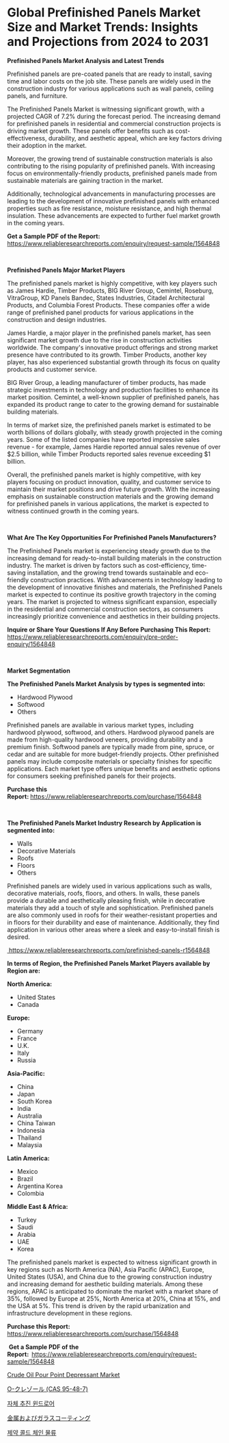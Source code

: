 <p><h1>Global Prefinished Panels Market Size and Market Trends: Insights and Projections from 2024 to 2031</h1></p><p><strong>Prefinished Panels Market Analysis and Latest Trends</strong></p>
<p><p>Prefinished panels are pre-coated panels that are ready to install, saving time and labor costs on the job site. These panels are widely used in the construction industry for various applications such as wall panels, ceiling panels, and furniture.</p><p>The Prefinished Panels Market is witnessing significant growth, with a projected CAGR of 7.2% during the forecast period. The increasing demand for prefinished panels in residential and commercial construction projects is driving market growth. These panels offer benefits such as cost-effectiveness, durability, and aesthetic appeal, which are key factors driving their adoption in the market.</p><p>Moreover, the growing trend of sustainable construction materials is also contributing to the rising popularity of prefinished panels. With increasing focus on environmentally-friendly products, prefinished panels made from sustainable materials are gaining traction in the market.</p><p>Additionally, technological advancements in manufacturing processes are leading to the development of innovative prefinished panels with enhanced properties such as fire resistance, moisture resistance, and high thermal insulation. These advancements are expected to further fuel market growth in the coming years.</p></p>
<p><strong>Get a Sample PDF of the Report:&nbsp;</strong> <a href="https://www.reliableresearchreports.com/enquiry/request-sample/1564848">https://www.reliableresearchreports.com/enquiry/request-sample/1564848</a></p>
<p>&nbsp;</p>
<p><strong>Prefinished Panels Major Market Players</strong></p>
<p><p>The prefinished panels market is highly competitive, with key players such as James Hardie, Timber Products, BIG River Group, Cemintel, Roseburg, VitraGroup, KD Panels Bandec, States Industries, Citadel Architectural Products, and Columbia Forest Products. These companies offer a wide range of prefinished panel products for various applications in the construction and design industries.</p><p>James Hardie, a major player in the prefinished panels market, has seen significant market growth due to the rise in construction activities worldwide. The company's innovative product offerings and strong market presence have contributed to its growth. Timber Products, another key player, has also experienced substantial growth through its focus on quality products and customer service.</p><p>BIG River Group, a leading manufacturer of timber products, has made strategic investments in technology and production facilities to enhance its market position. Cemintel, a well-known supplier of prefinished panels, has expanded its product range to cater to the growing demand for sustainable building materials.</p><p>In terms of market size, the prefinished panels market is estimated to be worth billions of dollars globally, with steady growth projected in the coming years. Some of the listed companies have reported impressive sales revenue - for example, James Hardie reported annual sales revenue of over $2.5 billion, while Timber Products reported sales revenue exceeding $1 billion.</p><p>Overall, the prefinished panels market is highly competitive, with key players focusing on product innovation, quality, and customer service to maintain their market positions and drive future growth. With the increasing emphasis on sustainable construction materials and the growing demand for prefinished panels in various applications, the market is expected to witness continued growth in the coming years.</p></p>
<p>&nbsp;</p>
<p><strong>What Are The Key Opportunities For Prefinished Panels Manufacturers?</strong></p>
<p><p>The Prefinished Panels market is experiencing steady growth due to the increasing demand for ready-to-install building materials in the construction industry. The market is driven by factors such as cost-efficiency, time-saving installation, and the growing trend towards sustainable and eco-friendly construction practices. With advancements in technology leading to the development of innovative finishes and materials, the Prefinished Panels market is expected to continue its positive growth trajectory in the coming years. The market is projected to witness significant expansion, especially in the residential and commercial construction sectors, as consumers increasingly prioritize convenience and aesthetics in their building projects.</p></p>
<p><strong>Inquire or Share Your Questions If Any Before Purchasing This Report:</strong> <a href="https://www.reliableresearchreports.com/enquiry/pre-order-enquiry/1564848">https://www.reliableresearchreports.com/enquiry/pre-order-enquiry/1564848</a></p>
<p>&nbsp;</p>
<p><strong>Market Segmentation</strong></p>
<p><strong>The Prefinished Panels Market Analysis by types is segmented into:</strong></p>
<p><ul><li>Hardwood Plywood</li><li>Softwood</li><li>Others</li></ul></p>
<p><p>Prefinished panels are available in various market types, including hardwood plywood, softwood, and others. Hardwood plywood panels are made from high-quality hardwood veneers, providing durability and a premium finish. Softwood panels are typically made from pine, spruce, or cedar and are suitable for more budget-friendly projects. Other prefinished panels may include composite materials or specialty finishes for specific applications. Each market type offers unique benefits and aesthetic options for consumers seeking prefinished panels for their projects.</p></p>
<p><strong>Purchase this Report:&nbsp;</strong><a href="https://www.reliableresearchreports.com/purchase/1564848">https://www.reliableresearchreports.com/purchase/1564848</a></p>
<p>&nbsp;</p>
<p><strong>The Prefinished Panels Market Industry Research by Application is segmented into:</strong></p>
<p><ul><li>Walls</li><li>Decorative Materials</li><li>Roofs</li><li>Floors</li><li>Others</li></ul></p>
<p><p>Prefinished panels are widely used in various applications such as walls, decorative materials, roofs, floors, and others. In walls, these panels provide a durable and aesthetically pleasing finish, while in decorative materials they add a touch of style and sophistication. Prefinished panels are also commonly used in roofs for their weather-resistant properties and in floors for their durability and ease of maintenance. Additionally, they find application in various other areas where a sleek and easy-to-install finish is desired.</p></p>
<p><a href="https://www.reliableresearchreports.com/prefinished-panels-r1564848">&nbsp;https://www.reliableresearchreports.com/prefinished-panels-r1564848</a></p>
<p><strong>In terms of Region, the Prefinished Panels Market Players available by Region are:</strong></p>
<p>
    <p> <strong> North America: </strong>
        <ul>
            <li>United States</li>
            <li>Canada</li>
        </ul>
        </p> 
    <p> <strong> Europe: </strong>
        <ul>
            <li>Germany</li>
            <li>France</li>
            <li>U.K.</li>
            <li>Italy</li>
            <li>Russia</li>
        </ul>
        </p> 
    <p> <strong> Asia-Pacific: </strong>
        <ul>
            <li>China</li>
            <li>Japan</li>
            <li>South Korea</li>
            <li>India</li>
            <li>Australia</li>
            <li>China Taiwan</li>
            <li>Indonesia</li>
            <li>Thailand</li>
            <li>Malaysia</li>
        </ul>
        </p> 
    <p> <strong> Latin America: </strong>
        <ul>
            <li>Mexico</li>
            <li>Brazil</li>
            <li>Argentina Korea</li>
            <li>Colombia</li>
        </ul>
        </p> 
    <p> <strong> Middle East & Africa: </strong>
        <ul>
            <li>Turkey</li>
            <li>Saudi</li>
            <li>Arabia</li>
            <li>UAE</li>
            <li>Korea</li>
        </ul>
    </p>
    </p>
<p><p>The prefinished panels market is expected to witness significant growth in key regions such as North America (NA), Asia Pacific (APAC), Europe, United States (USA), and China due to the growing construction industry and increasing demand for aesthetic building materials. Among these regions, APAC is anticipated to dominate the market with a market share of 35%, followed by Europe at 25%, North America at 20%, China at 15%, and the USA at 5%. This trend is driven by the rapid urbanization and infrastructure development in these regions.</p></p>
<p><strong>Purchase this Report: </strong><a href="https://www.reliableresearchreports.com/purchase/1564848">https://www.reliableresearchreports.com/purchase/1564848</a></p>
<p>&nbsp;<strong>Get a Sample PDF of the Report:&nbsp;&nbsp;</strong><a href="https://www.reliableresearchreports.com/enquiry/request-sample/1564848">https://www.reliableresearchreports.com/enquiry/request-sample/1564848</a></p>
<p><strong></strong></p>
<p><p><a href="https://github.com/RichRobinson5/Market-Research-Report-List-5/blob/main/crude-oil-pour-point-depressant-market.md">Crude Oil Pour Point Depressant Market</a></p><p><a href="https://medium.com/@rcabello548791/%E3%82%AA-%E3%82%AF%E3%83%AC%E3%82%BE%E3%83%BC%E3%83%AB-cas-95-48-7-%E3%81%AE%E5%B8%82%E5%A0%B4%E8%A6%8F%E6%A8%A1-%E5%B8%82%E5%A0%B4%E3%82%BB%E3%82%B0%E3%83%A1%E3%83%B3%E3%83%86%E3%83%BC%E3%82%B7%E3%83%A7%E3%83%B3-%E5%B8%82%E5%A0%B4%E5%8B%95%E5%90%91-%E6%88%90%E9%95%B7%E5%88%86%E6%9E%90%E4%BA%88%E6%B8%AC2031%E5%B9%B4%E3%81%BE%E3%81%A7-cc7305928b86">O-クレゾール (CAS 95-48-7)</a></p><p><a href="https://medium.com/@bubblebutt879567/%EC%9E%90%EC%A3%BC-%EC%9D%B4%EB%8F%99-%EC%9D%B8%EC%96%91%EA%B8%B0-%EC%8B%9C%EC%9E%A5%EC%9D%98-%EC%84%B1%EC%9E%A5-%EC%A0%84%EB%A7%9D%EC%9D%80-2024%EB%85%84%EB%B6%80%ED%84%B0-2031%EB%85%84%EA%B9%8C%EC%A7%80%EC%9D%B4%EB%A9%B0-%EC%8B%9C%EC%9E%A5%EC%9D%98-%EB%8F%99%ED%96%A5-%EB%B6%84%EC%84%9D%EC%9D%84-%ED%86%B5%ED%95%B4-%EC%9D%91%EC%9A%A9-%EC%A7%80%EC%97%AD-%EC%A0%84%EB%A7%9D-%EB%B0%8F-%EC%88%98%EC%9D%B5%EC%9C%BC%EB%A1%9C-cagr%EB%A1%9C-%EC%A0%84%EB%A7%9D%EB%90%A9%EB%8B%88%EB%8B%A4-044215f776ae">자체 추진 윈드로어</a></p><p><a href="https://medium.com/@rcabello548791/%E3%82%B0%E3%83%AD%E3%83%BC%E3%83%90%E3%83%AB%E9%87%91%E5%B1%9E%E3%81%8A%E3%82%88%E3%81%B3%E3%82%AC%E3%83%A9%E3%82%B9%E3%82%B3%E3%83%BC%E3%83%86%E3%82%A3%E3%83%B3%E3%82%B0%E7%94%A3%E6%A5%AD-%E7%A8%AE%E9%A1%9E-%E7%94%A8%E9%80%94-%E5%B8%82%E5%A0%B4%E3%83%97%E3%83%AC%E3%83%BC%E3%83%A4%E3%83%BC-%E5%9C%B0%E5%9F%9F%E6%88%90%E9%95%B7%E5%88%86%E6%9E%90-%E5%B0%86%E6%9D%A5%E3%82%B7%E3%83%8A%E3%83%AA%E3%82%AA-2024%E5%B9%B4-2031%E5%B9%B4-3df08d05dc71">金属およびガラスコーティング</a></p><p><a href="https://medium.com/@bubblebutt879567/%EA%B8%80%EB%A1%9C%EB%B2%8C-%EC%A0%9C%EC%95%BD%EB%AC%BC%EB%A5%98-%EB%83%89%EC%9E%A5%EB%AC%BC%EB%A5%98-%EC%8B%9C%EC%9E%A5-%EA%B8%B0%ED%9A%8C-%EB%B0%8F-2024%EB%85%84%EB%B6%80%ED%84%B0-2031%EB%85%84%EA%B9%8C%EC%A7%80%EC%9D%98-%EC%98%88%EC%B8%A1-7340911cb415">제약 콜드 체인 물류</a></p></p>